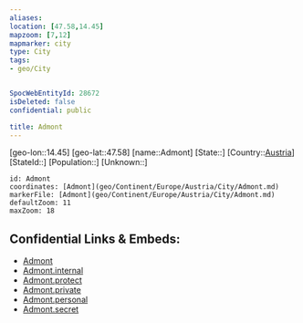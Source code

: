 ```yaml
---
aliases: 
location: [47.58,14.45]
mapzoom: [7,12] 
mapmarker: city 
type: City
tags:
- geo/City


SpocWebEntityId: 28672
isDeleted: false
confidential: public

title: Admont
---
```

[geo-lon::14.45]
[geo-lat::47.58]
[name::Admont]
[State::]
[Country::[Austria](geo/Continent/Europe/Austria.md)]
[StateId::]
[Population::]
[Unknown::]


```leaflet
id: Admont
coordinates: [Admont](geo/Continent/Europe/Austria/City/Admont.md)
markerFile: [Admont](geo/Continent/Europe/Austria/City/Admont.md)
defaultZoom: 11 
maxZoom: 18
```


## Confidential Links & Embeds: 
- [Admont](../../../../../../_public/geo/Continent/Europe/Austria/City/Admont.md) 
- [Admont.internal](../../../../../../_internal/geo/Continent/Europe/Austria/City/Admont.internal.md) 
- [Admont.protect](../../../../../../_protect/geo/Continent/Europe/Austria/City/Admont.protect.md) 
- [Admont.private](../../../../../../_private/geo/Continent/Europe/Austria/City/Admont.private.md) 
- [Admont.personal](../../../../../../_personal/geo/Continent/Europe/Austria/City/Admont.personal.md) 
- [Admont.secret](../../../../../../_secret/geo/Continent/Europe/Austria/City/Admont.secret.md) 
